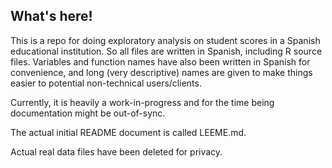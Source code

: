 ## What's here!
This is a repo for doing exploratory analysis on student scores in a Spanish educational institution. So all files are written in Spanish, including R source files. Variables and function names have also been written in Spanish for convenience, and long (very descriptive) names are given to make things easier to potential non-technical users/clients.

Currently, it is heavily a work-in-progress and for the time being documentation might be out-of-sync.

The actual initial README document is called LEEME.md.

Actual real data files have been deleted for privacy.

